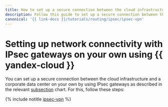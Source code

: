 ```yaml
---
title: How to set up a secure connection between the cloud infrastructure and a corporate data center on your own using IPsec gateways in {{ yandex-cloud }}
description: Follow this guide to set up a secure connection between the cloud infrastructure and a corporate data center on your own using IPsec gateways.
canonical: '{{ link-docs }}/tutorials/routing/ipsec/ipsec-vpn'
---
```


# Setting up network connectivity with IPsec gateways on your own using {{ yandex-cloud }}


You can set up a secure connection between the cloud infrastructure and a corporate data center on your own by using IPsec gateways as described in the relevant [subsection](index.md) chart. For this, follow these steps:

{% include notitle [ipsec-vpn](../../../_tutorials/infrastructure/ipsec/ipsec-vpn.md) %}